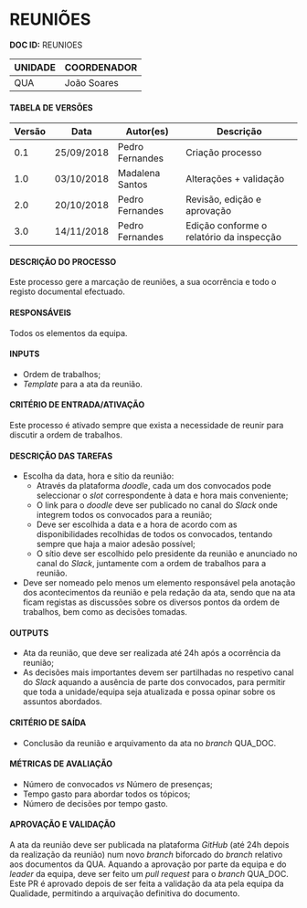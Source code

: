 # REUNIÕES

**DOC ID:** REUNIOES

| UNIDADE | COORDENADOR |
|---------|-------------|
|   QUA   |João Soares|

#### TABELA DE VERSÕES

| Versão | Data | Autor(es) | Descrição
|---|---|---|---
|0.1 | 25/09/2018 | Pedro Fernandes | Criação processo|
|1.0|03/10/2018|Madalena Santos|Alterações + validação|
|2.0|20/10/2018|Pedro Fernandes|Revisão, edição e aprovação|
|3.0|14/11/2018|Pedro Fernandes|Edição conforme o relatório da inspecção|

#### DESCRIÇÃO DO PROCESSO

Este processo gere a marcação de reuniões, a sua ocorrência e todo o registo documental efectuado.

#### RESPONSÁVEIS

Todos os elementos da equipa.

#### INPUTS

* Ordem de trabalhos;
* *Template* para a ata da reunião.

#### CRITÉRIO DE ENTRADA/ATIVAÇÃO

Este processo é ativado sempre que exista a necessidade de reunir para discutir a ordem de trabalhos.

#### DESCRIÇÃO DAS TAREFAS
* Escolha da data, hora e sítio da reunião:
	* Através da plataforma *doodle*, cada um dos convocados pode seleccionar o *slot* correspondente à data e hora mais conveniente;
	* O link para o *doodle* deve ser publicado no canal do *Slack* onde integrem todos os convocados para a reunião;
	* Deve ser escolhida a data e a hora de acordo com as disponibilidades recolhidas de todos os convocados, tentando sempre que haja a maior adesão possível;
	* O sítio deve ser escolhido pelo presidente da reunião e anunciado no canal do *Slack*, juntamente com a ordem de trabalhos para a reunião.
* Deve ser nomeado pelo menos um elemento responsável pela anotação dos acontecimentos da reunião e pela redação da ata, sendo que na ata ficam registas as discussões sobre os diversos pontos da ordem de trabalhos, bem como as decisões tomadas.

#### OUTPUTS

* Ata da reunião, que deve ser realizada até 24h após a ocorrência da reunião;
* As decisões mais importantes devem ser partilhadas no respetivo canal do *Slack* aquando a ausência de parte dos convocados, para permitir que toda a unidade/equipa seja atualizada e possa opinar sobre os assuntos abordados.

#### CRITÉRIO DE SAÍDA

* Conclusão da reunião e arquivamento da ata no *branch* QUA_DOC.

#### MÉTRICAS DE AVALIAÇÃO

* Número de convocados *vs* Número de presenças;
* Tempo gasto para abordar todos os tópicos;
* Número de decisões por tempo gasto.

#### APROVAÇÃO E VALIDAÇÃO

A ata da reunião deve ser publicada na plataforma *GitHub* (até 24h depois da realização da reunião) num novo *branch* biforcado do *branch* relativo aos documentos da QUA. Aquando a aprovação por parte da equipa e do *leader* da equipa, deve ser feito um *pull request* para o *branch* QUA_DOC. Este PR é aprovado depois de ser feita a validação da ata pela equipa da Qualidade, permitindo a arquivação definitiva do documento.
